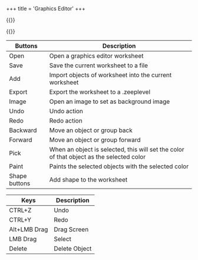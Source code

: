 +++
title = 'Graphics Editor'
+++

{{<rawhtml>}}
<script src='https://code.jquery.com/jquery-3.6.0.min.js'></script>
<link rel="stylesheet" href="https://cdnjs.cloudflare.com/ajax/libs/font-awesome/6.5.1/css/all.min.css">
<script src='/toolkist.js'></script>
<script src='/toolkist_color.js'></script>
<script src='/toolkist_fs.js'></script>

<div id='editor_container'></div>
<script src='/fabric.min.js'></script>
<script src='/toolkist_graphics_editor.js'></script>
<style>
    .selected{
        background-color: #222222
    }
</style>
<script>

    var editor = new toolkist_graphics_editor.Editor('editor_container');

</script>
{{</rawhtml>}}

|Buttons|Description|
|-|-|
|Open|Open a graphics editor worksheet|
|Save|Save the current worksheet to a file|
|Add|Import objects of worksheet into the current worksheet|
|Export|Export the worksheet to a .zeeplevel|
|Image|Open an image to set as background image|
|Undo|Undo action|
|Redo|Redo action|
|Backward|Move an object or group back|
|Forward|Move an object or group forward|
|Pick|When an object is selected, this will set the color of that object as the selected color|
|Paint|Paints the selected objects with the selected color|
|Shape buttons|Add shape to the worksheet|

|Keys|Description|
|-|-|
|CTRL+Z|Undo|
|CTRL+Y|Redo|
|Alt+LMB Drag|Drag Screen|
|LMB Drag|Select|
|Delete|Delete Object|